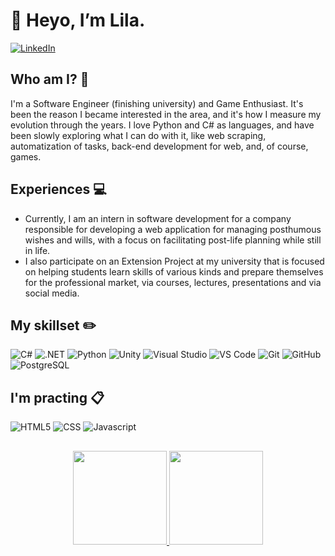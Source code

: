 # 👋 Heyo, I’m Lila.
[![LinkedIn](https://img.shields.io/badge/LinkedIn-0077B5?style=for-the-badge&logo=linkedin&logoColor=white)](https://www.linkedin.com/in/lila-maria-salvador-frazão/)

## Who am I? 💜
I'm a Software Engineer (finishing university) and Game Enthusiast. It's been the reason I became interested in the area, and it's how I measure my evolution through the years.
I love Python and C# as languages, and have been slowly exploring what I can do with it, like web scraping, automatization of tasks, back-end development for web, and, of course, games.

## Experiences 💻
- Currently, I am an intern in software development for a company responsible for developing a web application for managing posthumous wishes and wills, with a focus on facilitating post-life planning while still in life.
- I also participate on an Extension Project at my university that is focused on helping students learn skills of various kinds and prepare themselves for the professional market, via courses, lectures, presentations and via social media.

## My skillset ✏️
![C#](https://img.shields.io/badge/C%23-239120?style=for-the-badge&logo=c-sharp&logoColor=white)
![.NET](https://img.shields.io/badge/.NET-5C2D91?style=for-the-badge&logo=.net&logoColor=white)
![Python](https://img.shields.io/badge/Python-3776ab?style=for-the-badge&logo=python&logoColor=white)
![Unity](https://img.shields.io/badge/Unity-000000?style=for-the-badge&logo=unity&logoColor=white)
![Visual Studio](https://img.shields.io/badge/Visual%20Studio-5C2D91?style=for-the-badge&logo=visual-studio&logoColor=white)
![VS Code](https://img.shields.io/badge/VS%20Code-007acc?style=for-the-badge&logo=visual-studio-code&logoColor=white)
![Git](https://img.shields.io/badge/Git-f05032?style=for-the-badge&logo=git&logoColor=white)
![GitHub](https://img.shields.io/badge/GitHub-181717?style=for-the-badge&logo=github&logoColor=white)
![PostgreSQL](https://img.shields.io/badge/PostgreSQL-316192?style=for-the-badge&logo=postgresql&logoColor=white)

## I'm practing :clipboard:
![HTML5](https://img.shields.io/badge/HTML5-E34F26?style=for-the-badge&logo=html5&logoColor=white)
![CSS](https://img.shields.io/badge/CSS3-1572B6?style=for-the-badge&logo=css3&logoColor=white)
![Javascript](https://img.shields.io/badge/Javascript-f7df1e?style=for-the-badge&logo=javascript&logoColor=white)

##
<div align="center">
  <a href="https://github.com/lila1702">
  <img height="150em" src="https://github-readme-stats.vercel.app/api?username=lila1702&show_icons=true&theme=synthwave&include_all_commits=true&count_private=true"/>
  <img height="150em" src="https://github-readme-stats.vercel.app/api/top-langs/?username=lila1702&layout=compact&langs_count=7&theme=synthwave"/>
</div>

<!---
lila1702/lila1702 is a ✨ special ✨ repository because its `README.md` (this file) appears on your GitHub profile.
You can click the Preview link to take a look at your changes.
--->
